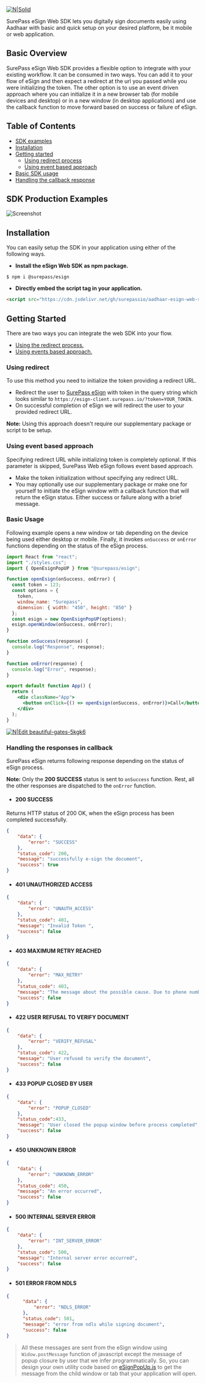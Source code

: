 [![N|Solid](images/surepass.png)](https://surepass.io/e-sign/)

SurePass eSign Web SDK lets you digitally sign documents easily using Aadhaar with basic and quick setup on your desired platform, be it mobile or web application.

## Basic Overview
SurePass eSign Web SDK provides a flexible option to integrate with your existing workflow. It can be consumed in two ways. You can add it to your flow of eSign and then expect a redirect at the url you passed while you were initializing the token. The other option is to use an event driven approach where you can initialize it in a new browser tab (for mobile devices and desktop) or in a new window (in desktop applications) and use the callback function to move forward based on success or failure of eSign.

## Table of Contents

- [SDK examples](#sdk-production-examples)
- [Installation](#installation)
- [Getting started](#getting-started)
    - [Using redirect process](#using-redirect)
    - [Using event based approach](#using-event-based-approach)
- [Basic SDK usage](#using-event-based-approach)
- [Handling the callback response](#handling-the-responses-in-callback)


## SDK Production Examples
![Screenshot](images/screenshot.png)

## Installation

You can easily setup the SDK in your application using either of the following ways.

- **Install the eSign Web SDK as npm package.**

```shell script
$ npm i @surepass/esign
```

- **Directly embed the script tag in your application.**

```html
<script src="https://cdn.jsdelivr.net/gh/surepassio/aadhaar-esign-web-sdk@1.0.6/lib/eSignPopUp.min.js"></script>
```


## Getting Started
There are two ways you can integrate the web SDK into your flow.
- [Using the redirect process.](#using-redirect)
- [Using events based approach.](#using-event-based-approach)

### Using redirect
To use this method you need to initialize the token providing a redirect URL.

- Redirect the user to [SurePass eSign](https://esign-client.surepass.io/) with token in the query string which looks similar to `https://esign-client.surepass.io/?token=YOUR_TOKEN`.
- On successful completion of eSign we will redirect the user to your provided redirect URL.

**Note:** Using this approach doesn't require our supplementary package or script to be setup.


### Using event based approach
Specifying redirect URL while initializing token is completely optional. If this parameter is skipped, SurePass Web eSign follows event based approach.

- Make the token initialization without specifying any redirect URL. 
- You may optionally use our supplementary package or make one for yourself to initiate the eSign window with a callback function that will return the eSign status. Either success or failure along with a brief message.


### Basic Usage

Following example opens a new window or tab depending on the device being used either desktop or mobile. Finally, it invokes `onSuccess` or `onError` functions depending on the status of the eSign process.

```jsx
import React from "react"; 
import "./styles.css";
import { OpenEsignPopUP } from "@surepass/esign";

function openEsign(onSuccess, onError) {
  const token = 123;
  const options = {
    token,
    window_name: "Surepass",
    dimension: { width: "450", height: "850" }
  };
  const esign = new OpenEsignPopUP(options);
  esign.openWindow(onSuccess, onError);
}

function onSuccess(response) {
  console.log("Response", response);
}

function onError(response) {
  console.log("Error", response);
}

export default function App() {
  return (
    <div className="App">
      <button onClick={() => openEsign(onSuccess, onError)}>Call</button>
    </div>
  );
}
```

[![N|Edit beautiful-gates-5kgk6](https://codesandbox.io/static/img/play-codesandbox.svg)](https://codesandbox.io/s/beautiful-gates-5kgk6?fontsize=14&hidenavigation=1&theme=dark)


### Handling the responses in callback

SurePass eSign returns following response depending on the status of eSign process.

**Note:** Only the **200 SUCCESS** status is sent to `onSuccess` function. Rest, all the other responses are dispatched to the `onError` function.

- #### 200 SUCCESS

Returns HTTP status of 200 OK, when the eSign process has been completed successfully.

```json
{
    "data": {
        "error": "SUCCESS"
    },
    "status_code": 200,
    "message": "successfully e-sign the document",
    "success": true
}
```

- #### 401 UNAUTHORIZED ACCESS

```json
{
    "data": {
        "error": "UNAUTH_ACCESS"
    },
    "status_code": 401,
    "message": "Invalid Token ",
    "success": false
}
```

- #### 403 MAXIMUM RETRY REACHED

```json
{
    "data": {
        "error": "MAX_RETRY"
    },
    "status_code": 403,
    "message": "The message about the possible cause. Due to phone number or OTPs.", 
    "success": false
}
```

- #### 422 USER REFUSAL TO VERIFY DOCUMENT

```json
{
    "data": {
        "error": "VERIFY_REFUSAL"
    },
    "status_code": 422,
    "message": "User refused to verify the document",
    "success": false
}
```

- #### 433 POPUP CLOSED BY USER

```json
{
    "data": {
        "error": "POPUP_CLOSED"
    },
    "status_code":433,
    "message": "User closed the popup window before process completed",
    "success": false
}
```

- #### 450 UNKNOWN ERROR

```json
{
    "data": {
        "error": "UNKNOWN_ERROR"
    },
    "status_code": 450,
    "message": "An error occurred",
    "success": false
}
```

- #### 500 INTERNAL SERVER ERROR

```json
{
    "data": {
        "error": "INT_SERVER_ERROR"
    },
    "status_code": 500,
    "message": "Internal server error occurred",
    "success": false
}
```

- #### 501 ERROR FROM NDLS

```json
{
      "data": {
          "error": "NDLS_ERROR"
      },
      "status_code": 501,
      "message": "error from ndls while signing document",
      "success": false
}
```

> All these messages are sent from the eSign window using `Widow.postMessage` function of javascript except the message of popup closure by user that we infer programmatically. So, you can design your own utility code based on [eSignPopUp.js](/src/eSignPopUp.js) to get the message from the child window or tab that your application will open.
